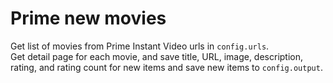 # Prime new movies

Get list of movies from Prime Instant Video urls in `config.urls`.  
Get detail page for each movie, and save title, URL, image, description, rating,
and rating count for new items and save new items to `config.output`.

